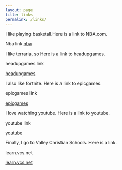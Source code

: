 ```yaml
---
layout: page
title: links
permalink: /links/
---
```



I like playing basketall.Here is a link to NBA.com. 

Nba link [nba]
  
  I like terraria, so Here is a link to headupgames. 
  
  headupgames link
  
  [headupgames]
  
  I also like fortnite. Here is a link to epicgames.
  
  epicgames link
  
  [epicgames]

  I love watching youtube. Here is a link to youtube. 
 
 youtube link
 
 [youtube]
 
 Finally, I go to Valley Christian Schools. Here is a link.
  
  learn.vcs.net
  
  [learn.vcs.net]


[nba]: https://www.nba.com
[headupgames]: https://www.headupgames.com
[epicgames]: https://www.epicgames.com
[youtube]: https://www.youtube.com
[learn.vcs.net]: https://www.learn.vcs.net.]
